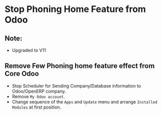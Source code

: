 Stop Phoning Home Feature from Odoo
===================================

Note:
-----

* Upgraded to V11


Remove Few Phoning home feature effect from Core Odoo
-----------------------------------------------------

* Stop Scheduler for Sending Company/Database information to Odoo/OpenERP company.
* Remove ``My Odoo account``.
* Change sequence of the ``Apps`` and ``Update`` menu and arrange ``Installed Modules`` at first position.